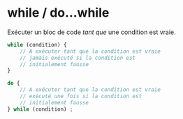 # while / do...while

Exécuter un bloc de code _tant que_ une condition est vraie.

```js
while (condition) {
	// A exécuter tant que la condition est vraie
	// jamais exécuté si la condition est
	// initialement fausse
}

do {
	// A exécuter tant que la condition est vraie
	// exécuté une fois si la condition est 
	// initialement fausse
} while (condition) ;

```
